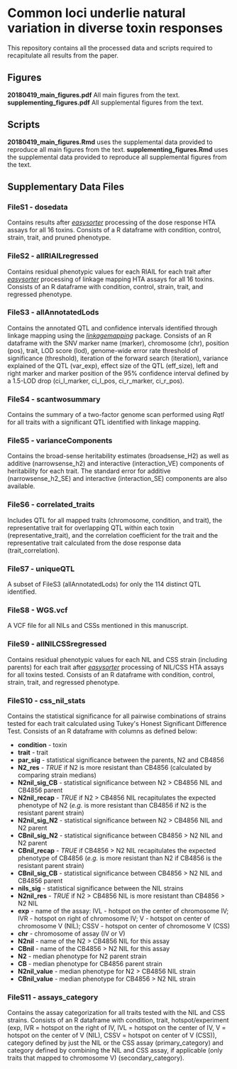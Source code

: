 # Common loci underlie natural variation in diverse toxin responses

This repository contains all the processed data and scripts required to recapitulate all results from the paper.

## Figures
**20180419_main_figures.pdf** All main figures from the text.
**supplementing_figures.pdf** All supplemental figures from the text.

## Scripts

**20180419_main_figures.Rmd** uses the supplemental data provided to reproduce all main figures from the text.
**supplementing_figures.Rmd** uses the supplemental data provided to reproduce all supplemental figures from the text.


## Supplementary Data Files

### FileS1 - dosedata
Contains results after [*easysorter*](http://github.com/andersenlab/easysorter) processing of the dose response HTA assays for all 16 toxins. Consists of a R dataframe with condition, control, strain, trait, and pruned phenotype.

### FileS2 - allRIAILregressed
Contains residual phenotypic values for each RIAIL for each trait after [*easysorter*](http://github.com/andersenlab/easysorter) processing of linkage mapping HTA assays for all 16 toxins. Consists of an R dataframe with condition, control, strain, trait, and regressed phenotype.

### FileS3 - allAnnotatedLods
Contains the annotated QTL and confidence intervals identified through linkage mapping using the [*linkagemapping*](http://github.com/andersenlab/linkagemapping) package. Consists of an R dataframe with the SNV marker name (marker), chromosome (chr), position (pos), trait, LOD score (lod), genome-wide error rate threshold of significance (threshold), iteration of the forward search (iteration), variance explained of the QTL (var_exp), effect size of the QTL (eff_size), left and right marker and marker position of the 95% confidence interval defined by a 1.5-LOD drop (ci_l_marker, ci_l_pos, ci_r_marker, ci_r_pos).

### FileS4 - scantwosummary
Contains the summary of a two-factor genome scan performed using *Rqtl* for all traits with a significant QTL identified with linkage mapping.

### FileS5 - varianceComponents
Contains the broad-sense heritability estimates (broadsense_H2) as well as additive (narrowsense_h2) and interactive (interaction_VE) components of heritability for each trait. The standard error for additive (narrowsense_h2_SE) and interactive (interaction_SE) components are also available.

### FileS6 - correlated_traits
Includes QTL for all mapped traits (chromosome, condition, and trait), the representative trait for overlapping QTL within each toxin (representative_trait), and the correlation coefficient for the trait and the representative trait calculated from the dose response data (trait_correlation).

### FileS7 - uniqueQTL
A subset of FileS3 (allAnnotatedLods) for only the 114 distinct QTL identified.

### FileS8 - WGS.vcf
A VCF file for all NILs and CSSs mentioned in this manuscript.

### FileS9 - allNILCSSregressed
Contains residual phenotypic values for each NIL and CSS strain (including parents) for each trait after [*easysorter*](http://github.com/andersenlab/easysorter) processing of NIL/CSS HTA assays for all toxins tested. Consists of an R dataframe with condition, control, strain, trait, and regressed phenotype.

### FileS10 - css_nil_stats
Contains the statistical significance for all pairwise combinations of strains tested for each trait calculated using Tukey's Honest Significant Difference Test. Consists of an R dataframe with columns as defined below:
- **condition** - toxin
- **trait** - trait
- **par_sig** - statistical significance between the parents, N2 and CB4856
- **N2_res** - *TRUE* if N2 is more resistant than CB4856 (calculated by comparing strain medians)
- **N2nil_sig_CB** - statistical significance between N2 > CB4856 NIL and CB4856 parent
- **N2nil_recap** - *TRUE* if N2 > CB4856 NIL recapitulates the expected phenotype of N2 (*e.g.* is more resistant than CB4856 if N2 is the resistant parent strain)
- **N2nil_sig_N2** - statistical significance between N2 > CB4856 NIL and N2 parent
- **CBnil_sig_N2** - statistical significance between CB4856 > N2 NIL and N2 parent
- **CBnil_recap** - *TRUE* if CB4856 > N2 NIL recapitulates the expected phenotype of CB4856 (*e.g.* is more resistant than N2 if CB4856 is the resistant parent strain)
- **CBnil_sig_CB** - statistical significance between CB4856 > N2 NIL and CB4856 parent
- **nils_sig** - statistical significance between the NIL strains
- **N2nil_res** - *TRUE* if N2 > CB4856 NIL is more resistant than CB4856 > N2 NIL
- **exp** - name of the assay: IVL - hotspot on the center of chromosome IV; IVR - hotspot on right of chromosome IV; V - hotspot on center of chromosome V (NIL); CSSV - hotspot on center of chromosome V (CSS)
- **chr** - chromosome of assay (IV or V)
- **N2nil** - name of the N2 > CB4856 NIL for this assay
- **CBnil** - name of the CB4856 > N2 NIL for this assay
- **N2** - median phenotype for N2 parent strain
- **CB** - median phenotype for CB4856 parent strain
- **N2nil_value** - median phenotype for N2 > CB4856 NIL strain
- **CBnil_value** - median phenotype for CB4856 > N2 NIL strain

### FileS11 - assays_category
Contains the assay categorization for all traits tested with the NIL and CSS strains. Consists of an R dataframe with condition, trait, hotspot/experiment (exp, IVR = hotspot on the right of IV, IVL = hotspot on the center of IV, V = hotspot on the center of V (NIL), CSSV = hotspot on center of V (CSS)), category defined by just the NIL or the CSS assay (primary_category) and category defined by combining the NIL and CSS assay, if applicable (only traits that mapped to chromosome V) (secondary_category).
